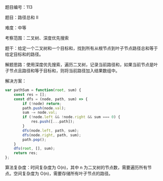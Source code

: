 题目编号：113

题目：路径总和 II

难度：中等

考察范围：二叉树、深度优先搜索

题干：给定一个二叉树和一个目标和，找到所有从根节点到叶子节点路径总和等于给定目标和的路径。

解题思路：使用深度优先搜索，遍历二叉树，记录当前路径和，如果当前节点是叶子节点且路径和等于目标和，则将当前路径加入结果数组中。

解决方案：

```javascript
var pathSum = function(root, sum) {
    const res = [];
    const dfs = (node, path, sum) => {
        if (!node) return;
        path.push(node.val);
        sum -= node.val;
        if (!node.left && !node.right && sum === 0) {
            res.push([...path]);
        }
        dfs(node.left, path, sum);
        dfs(node.right, path, sum);
        path.pop();
    }
    dfs(root, [], sum);
    return res;
};
```

算法复杂度：时间复杂度为 O(n)，其中 n 为二叉树的节点数，需要遍历所有节点。空间复杂度为 O(n)，需要存储所有叶子节点的路径。